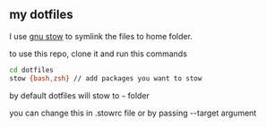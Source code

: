 ## my dotfiles

I  use [gnu stow](https://www.gnu.org/software/stow/) to symlink the files to home folder.

to use this repo, clone it and run this commands

```bash
cd dotfiles
stow {bash,zsh} // add packages you want to stow 
```

by default dotfiles will stow to `~` folder

you can change this in .stowrc file or by passing --target argument
